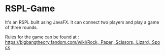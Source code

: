 # RSPL-Game
It's an RSPL built using JavaFX. It can connect two players and play a game of three rounds. 

Rules for the game can be found at : https://bigbangtheory.fandom.com/wiki/Rock,_Paper,_Scissors,_Lizard,_Spock
